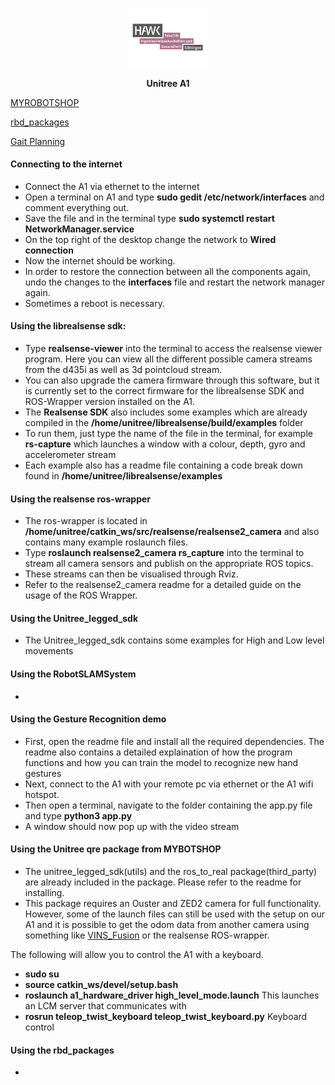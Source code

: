 <p align="center"><img src="img/HAWK_I.png" width="25%" /></p>
<p align="center"> <font-size: 24px;"><strong>Unitree A1</strong></p>
  
[MYROBOTSHOP](https://www.docs.quadruped.de/projects/a1/html/quick_start.html#robot-setup)

[rbd_packages](https://www.zhaw.ch/storage/engineering/institute-zentren/cai/studentische_arbeiten/Spring_2023/Spring23_BA_PfammatterSchweizer.pdf)

[Gait Planning](https://www.mybotshop.de/QUADRUPED-Gait-Planning)

#### Connecting to the internet

- Connect the A1 via ethernet to the internet
- Open a terminal on A1 and type **sudo gedit /etc/network/interfaces** and comment everything out.
- Save the file and in the terminal type **sudo systemctl restart NetworkManager.service**
- On the top right of the desktop change the network to **Wired connection**
- Now the internet should be working.
- In order to restore the connection between all the components again, undo the changes to the **interfaces** file and restart the network manager again.
- Sometimes a reboot is necessary.

#### Using the librealsense sdk:

- Type **realsense-viewer** into the terminal to access the realsense viewer program. Here you can view all the different possible camera streams from the d435i as well as 3d pointcloud stream.
- You can also upgrade the camera firmware through this software, but it is currently set to the correct firmware for the librealsense SDK and ROS-Wrapper version installed on the A1.
- The **Realsense SDK** also includes some examples which are already compiled in the **/home/unitree/librealsense/build/examples** folder
- To run them, just type the name of the file in the terminal, for example **rs-capture** which launches a window with a colour, depth, gyro and accelerometer stream
- Each example also has a readme file containing a code break down found in **/home/unitree/librealsense/examples**
  
#### Using the realsense ros-wrapper

- The ros-wrapper is located in **/home/unitree/catkin_ws/src/realsense/realsense2_camera** and also contains many example roslaunch files.
- Type **roslaunch realsense2_camera rs_capture** into the terminal to stream all camera sensors and publish on the appropriate ROS topics.
- These streams can then be visualised through Rviz.
- Refer to the realsense2_camera readme for a detailed guide on the usage of the ROS Wrapper.

#### Using the Unitree_legged_sdk

- The Unitree_legged_sdk contains some examples for High and Low level movements

#### Using the RobotSLAMSystem

-

#### Using the Gesture Recognition demo

- First, open the readme file and install all the required dependencies. The readme also contains a detailed explaination of how the program functions and how you can train the model to recognize new hand gestures
- Next, connect to the A1 with your remote pc via ethernet or the A1 wifi hotspot.
- Then open a terminal, navigate to the folder containing the app.py file and type **python3 app.py**
- A window should now pop up with the video stream

#### Using the Unitree qre package from MYBOTSHOP

- The unitree_legged_sdk(utils) and the ros_to_real package(third_party) are already included in the package. Please refer to the readme for installing.
- This package requires an Ouster and ZED2 camera for full functionality. However, some of the launch files can still be used with the setup on our A1 and it is possible to get the odom data from another camera using something like [VINS_Fusion](https://github.com/HKUST-Aerial-Robotics/VINS-Fusion?tab=readme-ov-file) or the realsense ROS-wrapper.

The following will allow you to control the A1 with a keyboard.
- **sudo su**
- **source catkin_ws/devel/setup.bash**
- **roslaunch a1_hardware_driver high_level_mode.launch** This launches an LCM server that communicates with 
- **rosrun teleop_twist_keyboard teleop_twist_keyboard.py** Keyboard control

#### Using the rbd_packages

-
